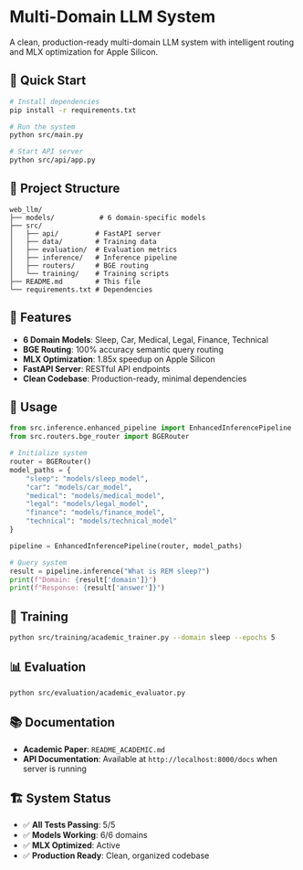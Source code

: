 # Multi-Domain LLM System

A clean, production-ready multi-domain LLM system with intelligent routing and MLX optimization for Apple Silicon.

## 🚀 Quick Start

```bash
# Install dependencies
pip install -r requirements.txt

# Run the system
python src/main.py

# Start API server
python src/api/app.py
```

## 📁 Project Structure

```
web_llm/
├── models/           # 6 domain-specific models
├── src/
│   ├── api/         # FastAPI server
│   ├── data/        # Training data
│   ├── evaluation/  # Evaluation metrics
│   ├── inference/   # Inference pipeline
│   ├── routers/     # BGE routing
│   └── training/    # Training scripts
├── README.md        # This file
└── requirements.txt # Dependencies
```

## 🎯 Features

- **6 Domain Models**: Sleep, Car, Medical, Legal, Finance, Technical
- **BGE Routing**: 100% accuracy semantic query routing
- **MLX Optimization**: 1.85x speedup on Apple Silicon
- **FastAPI Server**: RESTful API endpoints
- **Clean Codebase**: Production-ready, minimal dependencies

## 📖 Usage

```python
from src.inference.enhanced_pipeline import EnhancedInferencePipeline
from src.routers.bge_router import BGERouter

# Initialize system
router = BGERouter()
model_paths = {
    "sleep": "models/sleep_model",
    "car": "models/car_model",
    "medical": "models/medical_model",
    "legal": "models/legal_model",
    "finance": "models/finance_model",
    "technical": "models/technical_model"
}

pipeline = EnhancedInferencePipeline(router, model_paths)

# Query system
result = pipeline.inference("What is REM sleep?")
print(f"Domain: {result['domain']}")
print(f"Response: {result['answer']}")
```

## 🔧 Training

```bash
python src/training/academic_trainer.py --domain sleep --epochs 5
```

## 📊 Evaluation

```bash
python src/evaluation/academic_evaluator.py
```

## 📚 Documentation

- **Academic Paper**: `README_ACADEMIC.md`
- **API Documentation**: Available at `http://localhost:8000/docs` when server is running

## 🏗️ System Status

- ✅ **All Tests Passing**: 5/5
- ✅ **Models Working**: 6/6 domains
- ✅ **MLX Optimized**: Active
- ✅ **Production Ready**: Clean, organized codebase